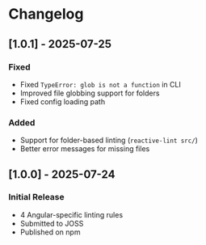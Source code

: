 # Changelog

## [1.0.1] - 2025-07-25
### Fixed
- Fixed `TypeError: glob is not a function` in CLI
- Improved file globbing support for folders
- Fixed config loading path

### Added
- Support for folder-based linting (`reactive-lint src/`)
- Better error messages for missing files

## [1.0.0] - 2025-07-24
### Initial Release
- 4 Angular-specific linting rules
- Submitted to JOSS
- Published on npm